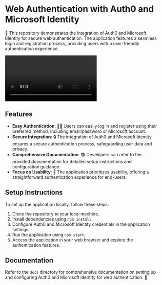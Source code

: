 # Web Authentication with Auth0 and Microsoft Identity

🔐 This repository demonstrates the integration of Auth0 and Microsoft Identity for secure web authentication. The application features a seamless login and registration process, providing users with a user-friendly authentication experience.

<video src = "https://github.com/PrinceSah09/Login-and-Registration-using-Auth0/assets/81484022/41d6d53f-8362-457d-8eb2-691ff8d9f437"></video>

## Features

- **Easy Authentication**: 👩‍💻 Users can easily log in and register using their preferred method, including email/password or Microsoft account.
- **Secure Integration**: 🔒 The integration of Auth0 and Microsoft Identity ensures a secure authentication process, safeguarding user data and privacy.
- **Comprehensive Documentation**: 📚 Developers can refer to the provided documentation for detailed setup instructions and configuration guidance.
- **Focus on Usability**: 🎯 The application prioritizes usability, offering a straightforward authentication experience for end-users.

## Setup Instructions

To set up the application locally, follow these steps:

1. Clone the repository to your local machine.
2. Install dependencies using `npm install`.
3. Configure Auth0 and Microsoft Identity credentials in the application settings.
4. Run the application using `npm start`.
5. Access the application in your web browser and explore the authentication features.

## Documentation

Refer to the `docs` directory for comprehensive documentation on setting up and configuring Auth0 and Microsoft Identity for web authentication. 📖
